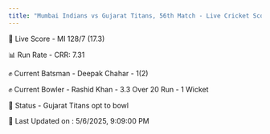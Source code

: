 ```yaml
---
title: "Mumbai Indians vs Gujarat Titans, 56th Match - Live Cricket Score"
---
```


🔴 Live Score - MI 128/7 (17.3)  

📊 Run Rate - CRR: 7.31  

✊ Current Batsman - Deepak Chahar - 1(2)  

✊ Current Bowler - Rashid Khan - 3.3 Over 20 Run - 1 Wicket  

📑 Status - Gujarat Titans opt to bowl

📝 Last Updated on : 5/6/2025, 9:09:00 PM  

